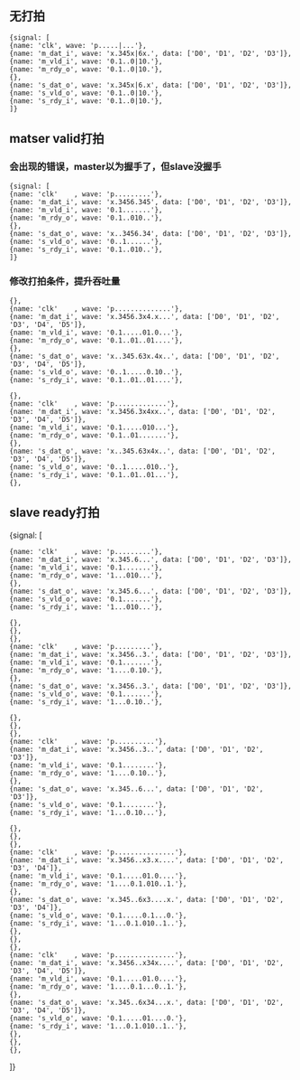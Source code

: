 ## 无打拍

    {signal: [
    {name: 'clk', wave: 'p.....|...'},
    {name: 'm_dat_i', wave: 'x.345x|6x.', data: ['D0', 'D1', 'D2', 'D3']},
    {name: 'm_vld_i', wave: '0.1..0|10.'},
    {name: 'm_rdy_o', wave: '0.1..0|10.'},
    {},
    {name: 's_dat_o', wave: 'x.345x|6.x', data: ['D0', 'D1', 'D2', 'D3']},
    {name: 's_vld_o', wave: '0.1..0|10.'},
    {name: 's_rdy_i', wave: '0.1..0|10.'},
    ]}

## matser valid打拍

### 会出现的错误，master以为握手了，但slave没握手

    {signal: [
    {name: 'clk'    , wave: 'p.........'},
    {name: 'm_dat_i', wave: 'x.3456.345', data: ['D0', 'D1', 'D2', 'D3']},
    {name: 'm_vld_i', wave: '0.1.......'},
    {name: 'm_rdy_o', wave: '0.1..010..'},
    {},
    {name: 's_dat_o', wave: 'x..3456.34', data: ['D0', 'D1', 'D2', 'D3']},
    {name: 's_vld_o', wave: '0..1......'},
    {name: 's_rdy_i', wave: '0.1..010..'},
    ]}

###  修改打拍条件，提升吞吐量

    {},
    {name: 'clk'    , wave: 'p..............'},
    {name: 'm_dat_i', wave: 'x.3456.3x4.x...', data: ['D0', 'D1', 'D2', 'D3', 'D4', 'D5']},
    {name: 'm_vld_i', wave: '0.1.....01.0...'},
    {name: 'm_rdy_o', wave: '0.1..01..01....'},
    {},
    {name: 's_dat_o', wave: 'x..345.63x.4x..', data: ['D0', 'D1', 'D2', 'D3', 'D4', 'D5']},
    {name: 's_vld_o', wave: '0..1.....0.10..'},
    {name: 's_rdy_i', wave: '0.1..01..01....'},
 
    {},
    {name: 'clk'    , wave: 'p.............'},
    {name: 'm_dat_i', wave: 'x.3456.3x4xx..', data: ['D0', 'D1', 'D2', 'D3', 'D4', 'D5']},
    {name: 'm_vld_i', wave: '0.1.....010...'},
    {name: 'm_rdy_o', wave: '0.1..01.......'},
    {},
    {name: 's_dat_o', wave: 'x..345.63x4x..', data: ['D0', 'D1', 'D2', 'D3', 'D4', 'D5']},
    {name: 's_vld_o', wave: '0..1.....010..'},
    {name: 's_rdy_i', wave: '0.1..01..01...'},
  	{},


## slave ready打拍



{signal: [
 
    {name: 'clk'    , wave: 'p.........'},
    {name: 'm_dat_i', wave: 'x.345.6...', data: ['D0', 'D1', 'D2', 'D3']},
    {name: 'm_vld_i', wave: '0.1.......'},
    {name: 'm_rdy_o', wave: '1...010...'},
    {},
    {name: 's_dat_o', wave: 'x.345.6...', data: ['D0', 'D1', 'D2', 'D3']},
    {name: 's_vld_o', wave: '0.1.......'},
    {name: 's_rdy_i', wave: '1...010...'},

  	{},
  	{},
  	{},
    {name: 'clk'    , wave: 'p.........'},
    {name: 'm_dat_i', wave: 'x.3456..3.', data: ['D0', 'D1', 'D2', 'D3']},
    {name: 'm_vld_i', wave: '0.1.......'},
    {name: 'm_rdy_o', wave: '1....0.10.'},
    {},
    {name: 's_dat_o', wave: 'x.3456..3.', data: ['D0', 'D1', 'D2', 'D3']},
    {name: 's_vld_o', wave: '0.1.......'},
    {name: 's_rdy_i', wave: '1...0.10..'},

    {},
  	{},
  	{},
    {name: 'clk'    , wave: 'p..........'},
    {name: 'm_dat_i', wave: 'x.3456..3..', data: ['D0', 'D1', 'D2', 'D3']},
    {name: 'm_vld_i', wave: '0.1........'},
    {name: 'm_rdy_o', wave: '1....0.10..'},
    {},
    {name: 's_dat_o', wave: 'x.345..6...', data: ['D0', 'D1', 'D2', 'D3']},
    {name: 's_vld_o', wave: '0.1........'},
    {name: 's_rdy_i', wave: '1...0.10...'},

    {},
  	{},
  	{},
    {name: 'clk'    , wave: 'p...............'},
    {name: 'm_dat_i', wave: 'x.3456..x3.x....', data: ['D0', 'D1', 'D2', 'D3', 'D4']},
    {name: 'm_vld_i', wave: '0.1.....01.0....'},
    {name: 'm_rdy_o', wave: '1....0.1.010..1.'},
    {},
    {name: 's_dat_o', wave: 'x.345..6x3....x.', data: ['D0', 'D1', 'D2', 'D3', 'D4']},
    {name: 's_vld_o', wave: '0.1.....0.1...0.'},
    {name: 's_rdy_i', wave: '1...0.1.010..1..'},
    {},
  	{},
  	{},  
    {name: 'clk'    , wave: 'p...............'},
    {name: 'm_dat_i', wave: 'x.3456..x34x....', data: ['D0', 'D1', 'D2', 'D3', 'D4', 'D5']},
    {name: 'm_vld_i', wave: '0.1.....01.0....'},
    {name: 'm_rdy_o', wave: '1....0.1...0..1.'},
    {},
    {name: 's_dat_o', wave: 'x.345..6x34...x.', data: ['D0', 'D1', 'D2', 'D3', 'D4', 'D5']},
    {name: 's_vld_o', wave: '0.1.....01....0.'},
    {name: 's_rdy_i', wave: '1...0.1.010..1..'},
    {},
  	{},
  	{},  
]}
  
